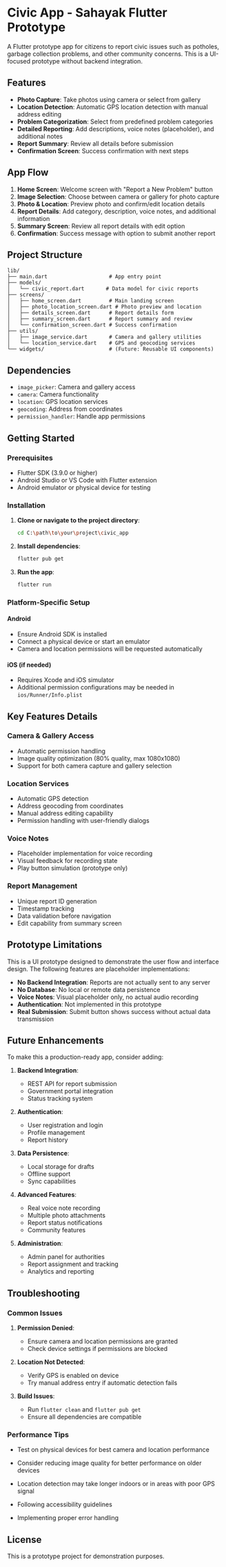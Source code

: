 # Civic App - Sahayak Flutter Prototype

A Flutter prototype app for citizens to report civic issues such as potholes, garbage collection problems, and other community concerns. This is a UI-focused prototype without backend integration.

## Features

- **Photo Capture**: Take photos using camera or select from gallery
- **Location Detection**: Automatic GPS location detection with manual address editing
- **Problem Categorization**: Select from predefined problem categories
- **Detailed Reporting**: Add descriptions, voice notes (placeholder), and additional notes
- **Report Summary**: Review all details before submission
- **Confirmation Screen**: Success confirmation with next steps

## App Flow

1. **Home Screen**: Welcome screen with "Report a New Problem" button
2. **Image Selection**: Choose between camera or gallery for photo capture
3. **Photo & Location**: Preview photo and confirm/edit location details
4. **Report Details**: Add category, description, voice notes, and additional information
5. **Summary Screen**: Review all report details with edit option
6. **Confirmation**: Success message with option to submit another report

## Project Structure

```
lib/
├── main.dart                    # App entry point
├── models/
│   └── civic_report.dart       # Data model for civic reports
├── screens/
│   ├── home_screen.dart         # Main landing screen
│   ├── photo_location_screen.dart # Photo preview and location
│   ├── details_screen.dart      # Report details form
│   ├── summary_screen.dart      # Report summary and review
│   └── confirmation_screen.dart # Success confirmation
├── utils/
│   ├── image_service.dart       # Camera and gallery utilities
│   └── location_service.dart    # GPS and geocoding services
└── widgets/                     # (Future: Reusable UI components)
```

## Dependencies

- `image_picker`: Camera and gallery access
- `camera`: Camera functionality
- `location`: GPS location services
- `geocoding`: Address from coordinates
- `permission_handler`: Handle app permissions

## Getting Started

### Prerequisites

- Flutter SDK (3.9.0 or higher)
- Android Studio or VS Code with Flutter extension
- Android emulator or physical device for testing

### Installation

1. **Clone or navigate to the project directory**:
   ```bash
   cd C:\path\to\your\project\civic_app

   ```

2. **Install dependencies**:
   ```bash
   flutter pub get
   ```

3. **Run the app**:
   ```bash
   flutter run
   ```

### Platform-Specific Setup

#### Android
- Ensure Android SDK is installed
- Connect a physical device or start an emulator
- Camera and location permissions will be requested automatically

#### iOS (if needed)
- Requires Xcode and iOS simulator
- Additional permission configurations may be needed in `ios/Runner/Info.plist`

## Key Features Details

### Camera & Gallery Access
- Automatic permission handling
- Image quality optimization (80% quality, max 1080x1080)
- Support for both camera capture and gallery selection

### Location Services
- Automatic GPS detection
- Address geocoding from coordinates
- Manual address editing capability
- Permission handling with user-friendly dialogs

### Voice Notes
- Placeholder implementation for voice recording
- Visual feedback for recording state
- Play button simulation (prototype only)

### Report Management
- Unique report ID generation
- Timestamp tracking
- Data validation before navigation
- Edit capability from summary screen

## Prototype Limitations

This is a UI prototype designed to demonstrate the user flow and interface design. The following features are placeholder implementations:

- **No Backend Integration**: Reports are not actually sent to any server
- **No Database**: No local or remote data persistence
- **Voice Notes**: Visual placeholder only, no actual audio recording
- **Authentication**: Not implemented in this prototype
- **Real Submission**: Submit button shows success without actual data transmission

## Future Enhancements

To make this a production-ready app, consider adding:

1. **Backend Integration**:
   - REST API for report submission
   - Government portal integration
   - Status tracking system

2. **Authentication**:
   - User registration and login
   - Profile management
   - Report history

3. **Data Persistence**:
   - Local storage for drafts
   - Offline support
   - Sync capabilities

4. **Advanced Features**:
   - Real voice note recording
   - Multiple photo attachments
   - Report status notifications
   - Community features

5. **Administration**:
   - Admin panel for authorities
   - Report assignment and tracking
   - Analytics and reporting

## Troubleshooting

### Common Issues

1. **Permission Denied**: 
   - Ensure camera and location permissions are granted
   - Check device settings if permissions are blocked

2. **Location Not Detected**:
   - Verify GPS is enabled on device
   - Try manual address entry if automatic detection fails

3. **Build Issues**:
   - Run `flutter clean` and `flutter pub get`
   - Ensure all dependencies are compatible

### Performance Tips

- Test on physical devices for best camera and location performance
- Consider reducing image quality for better performance on older devices
- Location detection may take longer indoors or in areas with poor GPS signal



- Following accessibility guidelines
- Implementing proper error handling

## License

This is a prototype project for demonstration purposes.
